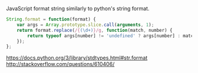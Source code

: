 JavaScript format string similarly to python's string format.

```javascript
String.format = function(format) {
    var args = Array.prototype.slice.call(arguments, 1);
    return format.replace(/{(\d+)}/g, function(match, number) {
        return typeof args[number] != 'undefined' ? args[number] : match;
    });
};
```

https://docs.python.org/3/library/stdtypes.html#str.format
http://stackoverflow.com/questions/610406/